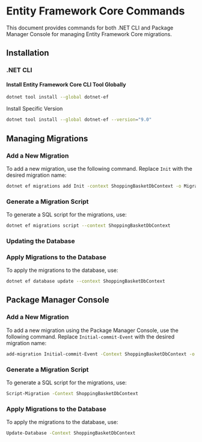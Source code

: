 # Entity Framework Core Commands

This document provides commands for both .NET CLI and Package Manager Console for managing Entity Framework Core migrations.

## Installation

### .NET CLI

#### Install Entity Framework Core CLI Tool Globally
```sh
dotnet tool install --global dotnet-ef
```

Install Specific Version
```sh
dotnet tool install --global dotnet-ef --version="9.0"
```

## Managing Migrations

### Add a New Migration
To add a new migration, use the following command. Replace `Init` with the desired migration name:

```sh
dotnet ef migrations add Init -context ShoppingBasketDbContext -o Migrations/ShoppingBasketDb
```

### Generate a Migration Script
To generate a SQL script for the migrations, use:
```sh
dotnet ef migrations script --context ShoppingBasketDbContext
```

### Updating the Database

### Apply Migrations to the Database
To apply the migrations to the database, use:

```sh
dotnet ef database update --context ShoppingBasketDbContext
```

## Package Manager Console

### Add a New Migration
To add a new migration using the Package Manager Console, use the following command. Replace `Initial-commit-Event` with the desired migration name:


```sh
add-migration Initial-commit-Event -Context ShoppingBasketDbContext -o Migrations/ShoppingBasketDb
```


### Generate a Migration Script
To generate a SQL script for the migrations, use:

```sh
Script-Migration -Context ShoppingBasketDbContext
```

### Apply Migrations to the Database
To apply the migrations to the database, use:

```sh
Update-Database -Context ShoppingBasketDbContext
```